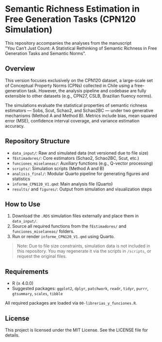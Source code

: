 # Semantic Richness Estimation in Free Generation Tasks (CPN120 Simulation)

This repository accompanies the analyses from the manuscript  
"You Can’t Just Count: A Statistical Rethinking of Semantic Richness in Free Generation Tasks and Semantic Norms".

## Overview

This version focuses exclusively on the CPN120 dataset, a large-scale set of Conceptual Property Norms (CPNs) collected in Chile using a free-generation task. However, the analysis pipeline and codebase are fully extensible to other datasets (e.g., CPN27, CSLB, Brazilian fluency norms).

The simulations evaluate the statistical properties of semantic richness estimators — Sobs, Scut, Schao2, and Schao2BC — under two generative mechanisms (Method A and Method B). Metrics include bias, mean squared error (MSE), confidence interval coverage, and variance estimation accuracy.

## Repository Structure

- `data_input/`: Raw and simulated data (not versioned due to file size)
- `fEstimadores/`: Core estimators (Schao2, Schao2BC, Scut, etc.)
- `funciones_miselaneas/`: Auxiliary functions (e.g., Q-vector processing)
- `scripts/`: Simulation scripts (Method A and B)
- `analisis_final/`: Modular Quarto pipeline for generating figures and statistics
- `informe_CPN120_V1.qmd`: Main analysis file (Quarto)
- `results/` and `figures/`: Output from simulation and visualization steps

## How to Use

1. Download the `.RDS` simulation files externally and place them in `data_input/`.
2. Source all required functions from the `fEstimadores/` and `funciones_miselaneas/` folders.
3. Run or render `informe_CPN120_V1.qmd` using Quarto.

> Note: Due to file size constraints, simulation data is not included in this repository. You may regenerate it via the scripts in `/scripts`, or request the original files.

## Requirements

- R (≥ 4.0.0)
- Suggested packages: `ggplot2`, `dplyr`, `patchwork`, `readr`, `tidyr`, `purrr`, `gtsummary`, `scales`, `tibble`

All required packages are loaded via `00-librerias_y_funciones.R`.

## License

This project is licensed under the MIT License. See the LICENSE file for details.


